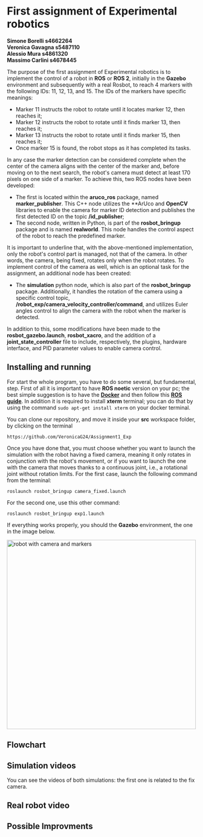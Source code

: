 First assignment of Experimental robotics
================================
**Simone Borelli s4662264** <br>
**Veronica Gavagna s5487110** <br>
**Alessio Mura s4861320** <br>
**Massimo Carlini s4678445** <br>

The purpose of the first assignment of Experimental robotics is to implement the control of a robot in **ROS** or **ROS 2**, initially in the **Gazebo** environment and subsequently with a real Rosbot, to reach 4 markers with the following IDs: 11, 12, 13, and 15.
The IDs of the markers have specific meanings: 

* Marker 11 instructs the robot to rotate until it locates marker 12, then reaches it; 
* Marker 12 instructs the robot to rotate until it finds marker 13, then reaches it; 
* Marker 13 instructs the robot to rotate until it finds marker 15, then reaches it; 
* Once marker 15 is found, the robot stops as it has completed its tasks. 

In any case the marker detection can be considered complete when the center of the camera aligns with the center of the marker and, before moving on to the next search, the robot's camera must detect at least 170 pixels on one side of a marker. To achieve this, two ROS nodes have been developed: 

* The first is located within the **aruco_ros** package, named **marker_publisher**. This C++ node utilizes the **ArUco and **OpenCV** libraries to enable the camera for marker ID detection and publishes the first detected ID on the topic **/id_publisher**;
* The second node, written in Python, is part of the **rosbot_bringup** package and is named **realworld**. This node handles the control aspect of the robot to reach the predefined marker.

It is important to underline that, with the above-mentioned implementation, only the robot's control part is managed, not that of the camera. In other words, the camera, being fixed, rotates only when the robot rotates. To implement control of the camera as well, which is an optional task for the assignment, an additional node has been created: 

* The **simulation** python node, which is also part of the **rosbot_bringup** package. Additionally, it handles the rotation of the camera using a specific control topic, **/robot_exp/camera_velocity_controller/command**, and utilizes Euler angles control to align the camera with the robot when the marker is detected.

In addition to this, some modifications have been made to the **rosbot_gazebo.launch**, **rosbot_xacro**, and the addition of a **joint_state_controller** file to include, respectively, the plugins, hardware interface, and PID parameter values to enable camera control.

Installing and running
----------------------
For start the whole program, you have to do some several, but fundamental, step. First of all it is important to have **ROS noetic** version on your pc; the best simple suggestion is to have the [**Docker**](https://docs.docker.com/get-docker/) and then follow this [**ROS guide**](http://wiki.ros.org/ROS/Installation). In addition it is required to install **xterm** terminal; you can do that by using the command ```sudo apt-get install xterm``` on your docker terminal. 

You can clone our repository, and move it inside your **src** workspace folder, by clicking on the terminal

```https://github.com/VeronicaG24/Assignment1_Exp```

Once you have done that, you must choose whether you want to launch the simulation with the robot having a fixed camera, meaning it only rotates in conjunction with the robot's movement, or if you want to launch the one with the camera that moves thanks to a continuous joint, i.e., a rotational joint without rotation limits. 
For the first case, launch the following command from the terminal:

```roslaunch rosbot_bringup camera_fixed.launch```

For the second one, use this other command:

```roslaunch rosbot_bringup exp1.launch```

If everything works properly, you should the **Gazebo** environment, the one in the image below.

<img src="./rosobot_simulation.png" alt="robot with camera and markers" width=500>

Flowchart 
----------------------

Simulation videos
----------------------
You can see the videos of both simulations: the first one is related to the fix camera.


Real robot video
----------------------


Possible Improvments
----------------------
